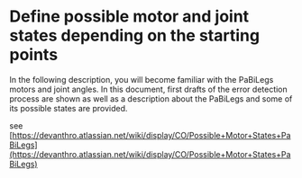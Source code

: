 # Define possible motor and joint states depending on the starting points

In the following description, you will become familiar with the PaBiLegs motors and joint angles. In this document, first 
drafts of the error detection process are shown as well as a description about the PaBiLegs and some of its possible states are 
provided. 

see [https://devanthro.atlassian.net/wiki/display/CO/Possible+Motor+States+PaBiLegs](https://devanthro.atlassian.net/wiki/display/CO/Possible+Motor+States+PaBiLegs)